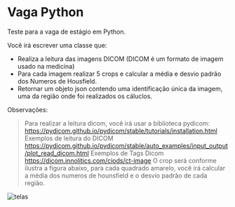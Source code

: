 
# Vaga Python
Teste para a vaga de estágio em Python.

Você irá escrever uma classe que:
 - Realiza a leitura das imagens DICOM (DICOM é um formato de imagem usado na medicina)
 - Para cada imagem realizar 5 crops e calcular a média e desvio padrão dos Numeros de Housfield.
 - Retornar um objeto json contendo uma identificação única da imagem, uma da região onde foi realizados os cáluclos.

Observações: 
> Para realizar a leitura dicom, você irá usar a biblioteca pydicom:
https://pydicom.github.io/pydicom/stable/tutorials/installation.html
> Exemplos de leitura do DICOM
https://pydicom.github.io/pydicom/stable/auto_examples/input_output/plot_read_dicom.html
> Exemplos de Tags Dicom 
https://dicom.innolitics.com/ciods/ct-image
> O crop será conforme ilustra a figura abaixo, para cada quadrado amarelo, você irá calcular a média dos numeros de hounsfield e o desvio padrão de cada região.

![telas](https://git.png)